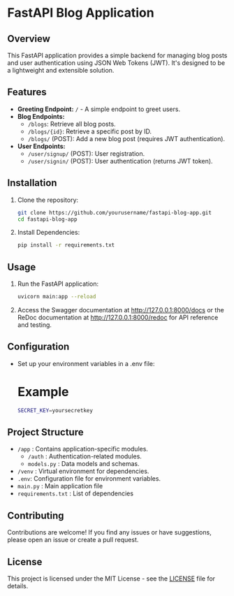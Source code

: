 # FastAPI Blog Application

## Overview
This FastAPI application provides a simple backend for managing blog posts and user authentication using JSON Web Tokens (JWT). It's designed to be a lightweight and extensible solution.

## Features
- **Greeting Endpoint:** `/` - A simple endpoint to greet users.
- **Blog Endpoints:** 
  - `/blogs`: Retrieve all blog posts.
  - `/blogs/{id}`: Retrieve a specific post by ID.
  - `/blogs/` (POST): Add a new blog post (requires JWT authentication).
- **User Endpoints:** 
  - `/user/signup/` (POST): User registration.
  - `/user/signin/` (POST): User authentication (returns JWT token).

## Installation
1. Clone the repository:
   ```bash
   git clone https://github.com/yourusername/fastapi-blog-app.git
   cd fastapi-blog-app

2. Install Dependencies:
    ```bash
    pip install -r requirements.txt

## Usage
1. Run the FastAPI application:
    ```bash
    uvicorn main:app --reload

2. Access the Swagger documentation at http://127.0.0.1:8000/docs or the ReDoc documentation at http://127.0.0.1:8000/redoc for API reference and testing. 

## Configuration
- Set up your environment variables in a .env file:
    # Example
    ```bash
    SECRET_KEY=yoursecretkey

## Project Structure
- `/app` : Contains application-specific modules.
    - `/auth` :  Authentication-related modules.
    - `models.py` : Data models and schemas.
- `/venv` : Virtual environment for dependencies.
- `.env`: Configuration file for environment variables.
- `main.py` : Main application file
- `requirements.txt` : List of dependencies

## Contributing
Contributions are welcome! If you find any issues or have suggestions, please open an issue or create a pull request.

## License
This project is licensed under the MIT License - see the [LICENSE](LICENSE) file for details.